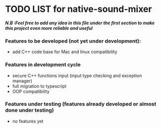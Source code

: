 # TODO LIST for native-sound-mixer

***N.B :Feel free to add any idea in this file under the first section to make this project even more reliable and useful***

### Features to be developed (not yet under development):
 - add C++ code base for Mac and linux compatibility

### Features in development cycle
 - secure C++ functions input (input type checking and exception manager)
 - full migration to typescript
 - OOP compatibility

### Features under testing (features already developed or almost done under testing)
 - no features yet
